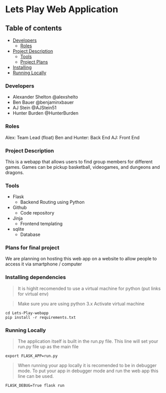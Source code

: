 # Lets Play Web Application

## Table of contents
- [Developers](#developers)
  * [Roles](#roles)
- [Project Description](#project-description)
  * [Tools](#tools)
  * [Project Plans](#plans-for-final-project)
- [Installing](#installing-dependencies)
- [Running Locally](#running-locally)




### Developers
* Alexander Shelton @alexshelto
* Ben Bauer @benjaminxbauer
* AJ Stein @AJStein51
* Hunter Burden @HunterBurden

### Roles
Alex: Team Lead (float)
Ben and Hunter: Back End
AJ: Front End

### Project Description
This is a webapp that allows users to find group members for different games.
Games can be pickup basketball, videogames, and dungeons and dragons.

### Tools
* Flask
	* Backend Routing using Python
* Github
	* Code repository
* Jinja
	* Frontend templating
* sqlite
	* Database
	
### Plans for final project
We are planning on hosting this web app on a website to allow people to access it via smartphone / computer


### Installing dependencies
> It is highlt recomended to use a virtual machine for python
(put links for virtual env)

> Make sure you are using python 3.x
> Activate virtual machine
```shell
cd Lets-Play-webapp
pip install -r requirements.txt
```

### Running Locally
> The application itself is built in the run.py file. This line will set your run.py file up as the main file
```shell
export FLASK_APP=run.py
```
> When running your app locally it is recomended to be in debugger mode. To put your app in debugger mode and run the web app this line can be used.
```shell
FLASK_DEBUG=True flask run
```


